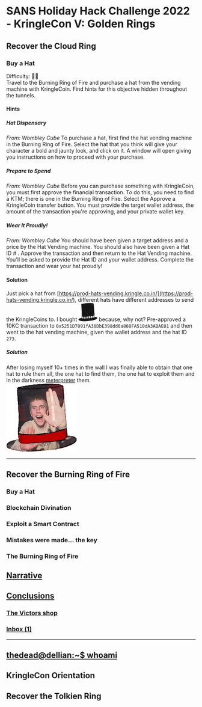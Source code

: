 # SANS Holiday Hack Challenge 2022 - KringleCon V: Golden Rings
## Recover the Cloud Ring
### Buy a Hat
Difficulty: :christmas_tree::christmas_tree:  
Travel to the Burning Ring of Fire and purchase a hat from the vending machine with KringleCoin. Find hints for this objective hidden throughout the tunnels.

#### Hints
##### Hat Dispensary
*From: Wombley Cube*
To purchase a hat, first find the hat vending machine in the Burning Ring of Fire. Select the hat that you think will give your character a bold and jaunty look, and click on it. A window will open giving you instructions on how to proceed with your purchase.

##### Prepare to Spend
*From: Wombley Cube*
Before you can purchase something with KringleCoin, you must first approve the financial transaction. To do this, you need to find a KTM; there is one in the Burning Ring of Fire. Select the Approve a KringleCoin transfer button. You must provide the target wallet address, the amount of the transaction you're approving, and your private wallet key.

##### Wear It Proudly!
*From: Wombley Cube*
You should have been given a target address and a price by the Hat Vending machine. You should also have been given a Hat ID # . Approve the transaction and then return to the Hat Vending machine. You'll be asked to provide the Hat ID and your wallet address. Complete the transaction and wear your hat proudly!

#### Solution
Just pick a hat from [https://prod-hats-vending.kringle.co.in/](https://prod-hats-vending.kringle.co.in/), different hats have different addresses to send the KringleCoins to. I bought [![tophat3_houndstooth](imgs/tophat3_houndstooth_small.png)](imgs/tophat3_houndstooth.png) because, why not?
Pre-approved a 10KC transaction to `0x5251D7091fA38DbE398dd6a860FA510dA3ABAE01` and then went to the hat vending machine, given the wallet address and the hat ID `273`.

##### Solution
After losing myself 10+ times in the wall I was finally able to obtain that one hat to rule them all, the one hat to find them, the one hat to exploit them and in the darkness [meterpreter](https://media.tenor.com/z6X-NO4N6TwAAAAd/metasploit-meterpreter.gif) them.  
![tophat1_dimitri](imgs/tophat1_dimitri.png)


---
## Recover the Burning Ring of Fire
### Buy a Hat
### Blockchain Divination
### Exploit a Smart Contract
### Mistakes were made... the key
### The Burning Ring of Fire
## [Narrative](/README.md#narrative)
## [Conclusions](/README.md#conclusions)
### [The Victors shop](/README.md#the-victors-shop)
### [Inbox (1)](/README.md#inbox-1)
---
## [thedead@dellian:~$ whoami](/README.md#thedeaddellian-whoami)
## KringleCon Orientation
## Recover the Tolkien Ring